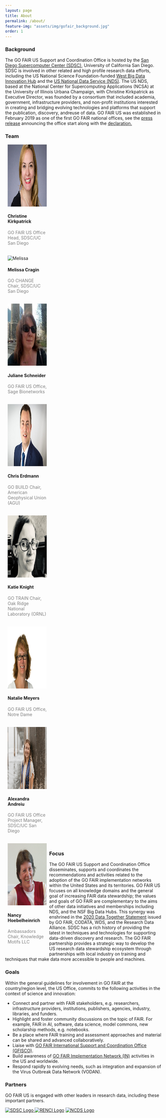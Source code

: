```yaml
---
layout: page
title: About
permalink: /about/
feature-img: "assets/img/gofair_background.jpg"
order: 1
---
```

<a href="" title=""></a>
<h3>Background</h3>

<p>The GO FAIR US Support and Coordination Office is hosted by the <a href="https://www.sdsc.edu/" title="San Diego Supercomputer Center (SDSC)">San Diego Supercomputer Center (SDSC)</a>, University of California San Diego. SDSC is involved in other related and high profile research data efforts, including the US National Science Foundation-funded <a href="https://westbigdatahub.org/" title="">West Big Data Innovation Hub</a> and the <a href="http://www.nationaldataservice.org/" title="US National Data Service (NDS)">US National Data Service (NDS)</a>. The US NDS, based at the National Center for Supercomputing Applications (NCSA) at the University of Illinois Urbana Champaign, with Christine Kirkpatrick as Executive Director, was founded by a consortium that included academia, government, infrastructure providers, and non-profit institutions interested in creating and bridging evolving technologies and platforms that support the publication, discovery, andreuse of data. GO FAIR US was established in February 2019 as one of the first GO FAIR national offices, see the <a href="https://www.sdsc.edu/News%20Items/PR20190228_RDS_GOFAIR.html" title="GO FAIR US Press Release">press release</a> announcing the office start along with the <a href="https://www.go-fair.org/wp-content/uploads/2020/08/Declaration-GO-FAIR-US.pdf" title="Go FAIR US Declaration">declaration.</a></p>

<h3>Team</h3>

<div class = "row" style = "display: table; clear: both;">
  <div class = "column" style = "float: left; width: 25%; margin-bottom: 18px; padding: 0 8px;">
    <div class = "card">
      <img src="/assets/img/Christine_Kirkpatrick_Profile.jpeg" alt = "Christine" height= "200"/>
      <div class = "container">
        <h4>Christine Kirkpatrick</h4>
        <p class = "title" style = "color:grey;"> GO FAIR US Office Head, SDSC/UC San Diego</p>
      </div>
    </div>
  </div>

<div class = "row" style = "display: table; clear: both;">
  <div class = "column" style = "float: left; width: 25%; margin-bottom: 18px; padding: 0 8px;">
    <div class = "card">
      <img src="/assets/img/Melissa_Profile.png" alt = "Melissa" height= "200"/>
      <div class = "container">
        <h4>Melissa Cragin</h4>
        <p class = "title" style = "color:grey;">GO CHANGE Chair, SDSC/UC San Diego</p>
      </div>
    </div>
  </div>

<div class = "row" style = "display: table; clear: both;">
  <div class = "column" style = "float: left; width: 25%; margin-bottom: 18px; padding: 0 8px;">
    <div class = "card">
      <img src="/assets/img/Juliane_Schneider_Profile.jpeg" alt = "Juliane" height= "200"/>
      <div class = "container">
        <h4>Juliane Schneider</h4>
        <p class = "title" style = "color:grey;">GO FAIR US Office, Sage Bionetworks</p>
      </div>
    </div>
  </div>
  
<div class = "row" style = "display: table; clear: both;">
  <div class = "column" style = "float: left; width: 25%; margin-bottom: 18px; padding: 0 8px;">
    <div class = "card">
      <img src="/assets/img/Chris_Erdmann_Profile.jpeg" alt = "Chris" height= "200"/>
      <div class = "container">
        <h4>Chris Erdmann</h4>
        <p class = "title" style = "color:grey;">GO BUILD Chair, American Geophysical Union (AGU)</p>
      </div>
    </div>
  </div>
  
<div class = "row" style = "display: table; clear: both;">
  <div class = "column" style = "float: left; width: 25%; margin-bottom: 18px; padding: 0 8px;">
    <div class = "card">
      <img src="/assets/img/Katie_Profile.png" alt = "Katie" height= "200"/>
      <div class = "container">
        <h4>Katie Knight</h4>
        <p class = "title" style = "color:grey;">GO TRAIN Chair, Oak Ridge National Laboratory (ORNL)</p>
      </div>
    </div>
  </div>
  
<div class = "row" style = "display: table; clear: both;">
  <div class = "column" style = "float: left; width: 25%; margin-bottom: 18px; padding: 0 8px;">
    <div class = "card">
      <img src="/assets/img/Natalie_Meyers_Profile.jpeg" alt = "Natalie" height= "200"/>
      <div class = "container">
        <h4>Natalie Meyers</h4>
        <p class = "title" style = "color:grey;">GO FAIR US Office, Notre Dame</p>
      </div>
    </div>
  </div>
  
<div class = "row" style = "display: table; clear: both;">
  <div class = "column" style = "float: left; width: 25%; margin-bottom: 18px; padding: 0 8px;">
    <div class = "card">
      <img src="/assets/img/Alex_Andreiu_Profile.jpg" alt = "Alexandra" height= "200"/>
      <div class = "container">
        <h4>Alexandra Andreiu</h4>
        <p class = "title" style = "color:grey;">GO FAIR US Office Project Manager, SDSC/UC San Diego</p>
      </div>
    </div>
  </div>
  
<div class = "row" style = "display: table; clear: both;">
  <div class = "column" style = "float: left; width: 25%; margin-bottom: 18px; padding: 0 8px;">
    <div class = "card">
      <img src="/assets/img/Nancy_Hoebelheinrich_Profile.png" alt = "Nancy" height= "200"/>
      <div class = "container">
        <h4>Nancy Hoebelheinrich</h4>
        <p class = "title" style = "color:grey;">Ambassadors Chair, Knowledge Motifs LLC</p>
      </div>
    </div>
  </div>
  
<h3>Focus</h3>

<p>The GO FAIR US Support and Coordination Office disseminates, supports and coordinates the recommendations and activities related to the adoption of the GO FAIR implementation networks within the United States and its territories. GO FAIR US focuses on all knowledge domains and the general goal of increasing FAIR data stewardship; the values and goals of GO FAIR are complementary to the aims of other data initiatives and memberships including NDS, and the NSF Big Data Hubs. This synergy was enshrined in the <a href="https://www.go-fair.org/2020/03/30/data-together-statement/" title="2020 Data Together Statement">2020 Data Together Statement</a> issued by GO FAIR, CODATA, WDS, and the Research Data Alliance. SDSC has a rich history of providing the latest in techniques and technologies for supporting data-driven discovery and research. The GO FAIR partnership provides a strategic way to develop the US research data stewardship ecosystem through partnerships with local industry on training and techniques that make data more accessible to people and machines.
  
</p>

<h3>Goals</h3>

<p>Within the general guidelines for involvement in GO FAIR at the country/region level, the US Office, commits to the following activities in the context of science and innovation:

<ul>
<li>Connect and partner with FAIR stakeholders, e.g. researchers, infrastructure providers, institutions, publishers, agencies, industry, libraries, and funders.</li>
<li>Highlight and foster community discussions on the topic of FAIR. For example, FAIR in AI, software, data science, model commons, new scholarship methods, e.g. notebooks.</li>
<li>Be a place where FAIR training and assessment approaches and material can be shared and advanced collaboratively.</li>
<li>Liaise with <a href="https://www.go-fair.org/go-fair-initiative/go-fair-offices/">GO FAIR International Support and Coordination Office (GFISCO)</a>.</li>
<li>Build awareness of <a href="https://www.go-fair.org/implementation-networks/" title="GO FAIR Implementation Network (IN)">GO FAIR Implementation Network (IN)</a> activities in the US and worldwide.</li>
<li>Respond rapidly to evolving needs, such as integration and expansion of the Virus Outbreak Data Network (VODAN).</li>
</ul>

</p>


<h3>Partners</h3>

<p>GO FAIR US is engaged with other leaders in research data, including these important partners.</p>

<p><a href="https://www.sdsc.edu/" title="SDSC Website and Logo"><img src="../assets/img/partners/sdsc-partner-logo.jpg" alt="SDSC Logo"> <a href="https://renci.org/" title="RENCI Website and Logo"><img src="../assets/img/partners/renci-partner-logo.jpg" alt="RENCI Logo"></a> <a href="https://datascienceconsortium.org/" title="NCDS Website and Logo"><img src="../assets/img/partners/ncds-partner-logo.jpg" alt="NCDS Logo"></a>
